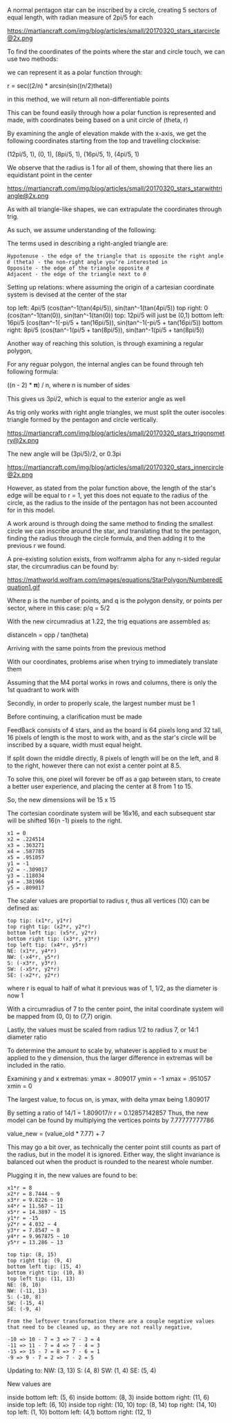 A normal pentagon star can be inscribed by a circle, creating 5 sectors of equal length, with radian measure of 2pi/5 for each

https://martiancraft.com/img/blog/articles/small/20170320_stars_starcircle@2x.png

To find the coordinates of the points where the star and circle touch, we can use two methods:

we can represent it as a polar function through: 

r = sec((2/n) * arcsin(sin((n/2)theta))

in this method, we will return all non-differentiable points 

This can be found easily through how a polar function is represented and made, with coordinates being based on a unit circle of 
(theta, r)

By examining the angle of elevation makde with the x-axis, we get the following coordinates starting from the top and travelling clockwise:

(12pi/5, 1), (0, 1), (8pi/5, 1), (16pi/5, 1), (4pi/5, 1)

We observe that the radius is 1 for all of them, showing that there lies an equidistant point in the center

https://martiancraft.com/img/blog/articles/small/20170320_stars_starwithtriangle@2x.png

As with all triangle-like shapes, we can extrapulate the coordinates through trig.

As such, we assume understanding of the following:

The terms used in describing a right-angled triangle are:

    Hypotenuse - the edge of the triangle that is opposite the right angle
    𝜃 (theta) - the non-right angle you’re interested in
    Opposite - the edge of the triangle opposite 𝜃
    Adjacent - the edge of the triangle next to 𝜃
    

Setting up relations: 
  where assuming the origin of a cartesian coordinate system is devised at the center of the star
  
  top left: 
    4pi/5
    (cos(tan^-1(tan(4pi/5)), sin(tan^-1(tan(4pi/5))
   top right:
    0    
    (cos(tan^-1(tan(0)), sin(tan^-1(tan(0))
   top:
    12pi/5
    will just be (0,1) 
   bottom left:
    16pi/5
     (cos(tan^-1(-pi/5 + tan(16pi/5)), sin(tan^-1(-pi/5 + tan(16pi/5)) 
   bottom right:
     8pi/5
     (cos(tan^-1(pi/5 + tan(8pi/5)), sin(tan^-1(pi/5 + tan(8pi/5)) 
     
 Another way of reaching this solution, is through examining a regular polygon, 
  
 

For any reguar polygon, the internal angles can be found through teh following formula:

((n - 2) * 𝛑) / n, where n is number of sides

This gives us 3pi/2, which is equal to the exterior angle as well

As trig only works with right angle triangles, we must split the outer isocoles triangle formed by the pentagon and circle vertically.

https://martiancraft.com/img/blog/articles/small/20170320_stars_trigonometry@2x.png

The new angle will be (3pi/5)/2, or 0.3pi

https://martiancraft.com/img/blog/articles/small/20170320_stars_innercircle@2x.png

However, as stated from the polar function above, the length of the star's edge will be equal to r = 1, yet this does not equate to the radius of the circle, as the radius to the inside of the pentagon has not been accounted for in this model. 

A work around is through doing the same method to finding the smallest circle we can inscribe around the star, and translating that to the pentagon, finding the radius through the circle formula, and then adding it to the previous r we found.

A pre-existing solution exists, from wolframm alpha for any n-sided regular star, the circumradius can be found by:

https://mathworld.wolfram.com/images/equations/StarPolygon/NumberedEquation1.gif

Where p is the number of points, and q is the polygon density, or points per sector, where in this case: p/q = 5/2

With the new circumradius at 1.22, the trig equations are assembled as:

distanceIn = opp / tan(theta)

Arriving with the same points from the previous method

With our coordinates, problems arise when trying to immediately translate them

Assuming that the M4 portal works in rows and columns, there is only the 1st quadrant to work with

Secondly, in order to properly scale, the largest number must be 1

Before continuing, a clarification must be made

FeedBack consists of 4 stars, and as the board is 64 pixels long and 32 tall, 16 pixels of length is the most to work with, and as the star's  circle will be inscribed by a square, width must equal height.

If split down the middle directly, 8 pixels of length will be on the left, and 8 to the right, however there can not exist a center point at 8.5. 

To solve this, one pixel will forever be off as a gap between stars, to create a better user experience, and placing the center at 8 from 1 to 15.

So, the new dimensions will be 15 x 15

The cortesian coordinate system will be 16x16, and each subsequent star will be shifted 16(n -1) pixels to the right.

    x1 = 0
    x2 = .224514
    x3 = .363271
    x4 = .587785
    x5 = .951057
    y1 = -1
    y2 = -.309017
    y3 = .118034
    y4 = .381966
    y5 = .809017
    
The scaler values are proportial to radius r, thus all vertices (10) can be defined as:

    top tip: (x1*r, y1*r)
    top right tip: (x2*r, y2*r)
    bottom left tip: (x5*r, y2*r)
    bottom right tip: (x3*r, y3*r)
    top left tip: (x4*r, y5*r)
    NE: (x1*r, y4*r)
    NW: (-x4*r, y5*r)
    S: (-x3*r, y3*r)
    SW: (-x5*r, y2*r)
    SE: (-x2*r, y2*r)
    
where r is equal to half of what it previous was of 1, 1/2, as the diameter is now 1

With a circumradius of 7 to the center point, the inital coordinate system will be mapped from (0, 0) to (7,7) origin. 

Lastly, the values must be scaled from radius 1/2 to radius 7, or 14:1 diameter ratio

To determine the amount to scale by, whatever is applied to x must be applied to the y dimension, thus the larger difference in extremas will be included in the ratio. 


Examining y and x extremas:
ymax = .809017
ymin = -1 
xmax = .951057
xmin = 0

The largest value, to focus on, is ymax, with delta ymax being 1.809017

By setting a ratio of 14/1 = 1.809017/r
r = 0.12857142857
Thus, the new model can be found by multiplying the vertices points by 7.77777777786

value_new = (value_old * 7.77) + 7
 
 This may go a bit over, as technically the center point still counts as part of the radius, but in the model it is ignored. Either way, the slight invariance is balanced out when the product is rounded to the nearest whole number. 
 
 Plugging it in, the new values are found to be:
  
    x1*r = 8 
    x2*r = 8.7444 ~ 9
    x3*r = 9.8226 ~ 10
    x4*r = 11.567 ~ 11
    x5*r = 14.3897 ~ 15
    y1*r = -15 
    y2*r = 4.032 ~ 4
    y3*r = 7.8547 ~ 8
    y4*r = 9.967875 ~ 10
    y5*r = 13.286 ~ 13   
 
    top tip: (8, 15)
    top right tip: (9, 4)
    bottom left tip: (15, 4)
    bottom right tip: (10, 8)
    top left tip: (11, 13)
    NE: (8, 10)
    NW: (-11, 13)
    S: (-10, 8)
    SW: (-15, 4)
    SE: (-9, 4)
    
    From the leftover transformation there are a couple negative values that need to be cleaned up, as they are not really negative,
    
    -10 => 10 - 7 = 3 => 7 - 3 = 4 
    -11 => 11 - 7 = 4 => 7 - 4 = 3
    -15 => 15 - 7 = 8 => 7 - 6 = 1
    -9 => 9 - 7 = 2 => 7 - 2 = 5
 Updating to:
    NW: (3, 13)
    S: (4, 8)
    SW: (1, 4)
    SE: (5, 4)
    
    
 New values are 
 
 inside bottom left: (5, 6)
 inside bottom: (8, 3)
 inside bottom right: (11, 6)
 inside top left: (6, 10)
 inside top right: (10, 10)
 top: (8, 14)
 top right: (14, 10)
 top left: (1, 10)
 bottom left: (4,1)
 bottom right: (12, 1)
 
    






